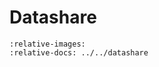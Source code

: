 # Datashare

```{include} ../../datashare/README.md
:relative-images:
:relative-docs: ../../datashare
```
